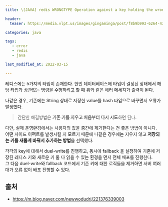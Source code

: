 ```yaml
---
title: \[JAVA] redis WRONGTYPE Operation against a key holding the wrong kind of value 오류 원인 및 해결 방법

header:
  teaser: https://media.vlpt.us/images/gingaminga/post/f8b9b993-6264-4313-a1a5-d653fede9ac4/Redis-Logo.wine.png

categories: java

tags:
   - error
   - redis
   - java

last_modified_at: 2022-03-15

---
```


레디스에는 5가지의 타입이 존재한다. 한번 데이터베이스에 타입이 결정된 상태에서 해당 타입과 상관없는 명령을 수행하려고 할 때 위와 같은 에러 메세지가 출력이 된다.

나같은 경우, 기존에는 String 상태로 저장한 value를 hash 타입으로 바꾸면서 오류가 발생했다.

> 간단한 해결방법은 **기존 키를 지우고 처음부터 다시 시도**하면 된다.  

다만, 실제 운영환경에서는 사용자의 값을 중간에 제거한다는 건 좋은 방법이 아니다.  
어떤 사이드 이펙트를 발생시킬 지 모르기 때문에 나같은 경우에는 지우지 않고 **저장되는 키를 새롭게 바꿔서 추가하는 방법**을 선택했다.

각각의 key에 대해서 duel-write를 진행하고, 동시에 fallback 을 설정하여 기존에 저장된 레디스 키와 새로운 키 둘 다 읽을 수 있는 환경을 먼저 전체 배포를 진행한다.  
그 다음 duel-write와 fallback 코드에서 기존 키에 대한 로직들을 제거하면 서버 여러 대가 오류 없이 배포 진행할 수 있다.

## 출처
- https://m.blog.naver.com/newwodudrj/221376339003
